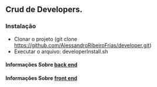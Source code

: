 ## Crud de Developers.

### Instalação
- Clonar o projeto (git clone https://github.com/AlessandroRibeiroFrias/developer.git)
- Executar o arquivo: developerInstall.sh

#### Informações Sobre [back end](https://github.com/AlessandroRibeiroFrias/developer/tree/master/back-end)

#### Informações Sobre [front end](https://github.com/AlessandroRibeiroFrias/developer/tree/master/front-end)